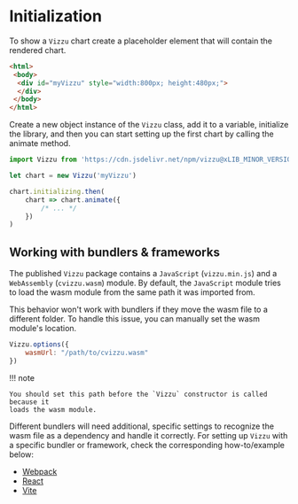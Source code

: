 # Initialization

To show a `Vizzu` chart create a placeholder element that will contain the
rendered chart.

```html
<html>
 <body>
  <div id="myVizzu" style="width:800px; height:480px;">
  </div>
 </body>
</html>
```

Create a new object instance of the `Vizzu` class, add it to a variable,
initialize the library, and then you can start setting up the first chart by
calling the animate method.

```javascript
import Vizzu from 'https://cdn.jsdelivr.net/npm/vizzu@xLIB_MINOR_VERSIONx/dist/vizzu.min.js';

let chart = new Vizzu('myVizzu')

chart.initializing.then(
    chart => chart.animate({
        /* ... */
    })
)
```

## Working with bundlers & frameworks

The published `Vizzu` package contains a `JavaScript` (`vizzu.min.js`) and a
`WebAssembly` (`cvizzu.wasm`) module. By default, the `JavaScript` module tries
to load the wasm module from the same path it was imported from.

This behavior won't work with bundlers if they move the wasm file to a different
folder. To handle this issue, you can manually set the wasm module's location.

```javascript
Vizzu.options({
    wasmUrl: "/path/to/cvizzu.wasm"
})
```

!!! note

    You should set this path before the `Vizzu` constructor is called because it
    loads the wasm module.

Different bundlers will need additional, specific settings to recognize the wasm
file as a dependency and handle it correctly. For setting up `Vizzu` with a
specific bundler or framework, check the corresponding how-to/example below:

- [Webpack](https://github.com/vizzuhq/vizzu-webpack-demo)
- [React](https://github.com/vizzuhq/vizzu-react-example)
- [Vite](https://github.com/vizzuhq/vizzu-vite-demo)
